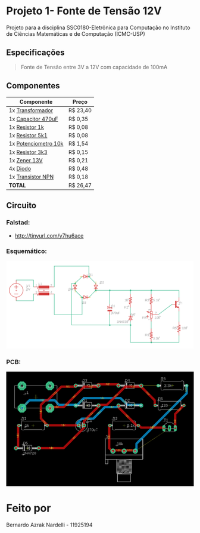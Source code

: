 # Projeto 1- Fonte de Tensão 12V

Projeto para a disciplina SSC0180-Eletrônica para Computação no Instituto de Ciências Matemáticas e de Computação (ICMC-USP)

## Especificações

> Fonte de Tensão entre 3V a 12V com capacidade de 100mA

## Componentes

| Componente                                                   | Preço    |
| ------------------------------------------------------------ | -------- |
| 1x [Transformador](https://www.baudaeletronica.com.br/transformador-trafo-12v-12v-500ma-110-220vac.html) | R$ 23,40 |
| 1x [Capacitor 470uF](https://www.baudaeletronica.com.br/capacitor-eletrolitico-470uf-25v.html) | R$ 0,35  |
| 1x [Resistor 1k](https://www.baudaeletronica.com.br/resistor-1k-5-1-4w.html) | R$ 0,08  |
| 1x [Resistor 5k1](https://www.baudaeletronica.com.br/resistor-5k1-5-1-4w.html) | R$ 0,08  |
| 1x [Potenciometro 10k](https://www.baudaeletronica.com.br/potenciometro-linear-de-10k-10000.html) | R$ 1,54  |
| 1x [Resistor 3k3](https://www.baudaeletronica.com.br/resistor-3k3-1-2w.html) | R$ 0,15  |
| 1x [Zener 13V](https://www.baudaeletronica.com.br/diodo-zener-1n4743-13v-1w.html) | R$ 0,21  |
| 4x [Diodo](https://www.baudaeletronica.com.br/diodo-1n4007.html) | R$ 0,48  |
| 1x [Transistor NPN](https://www.baudaeletronica.com.br/transistor-npn-bc337.html) | R$ 0,18  |
| **TOTAL**                                                    | R$ 26,47 |

## Circuito

### Falstad:

- http://tinyurl.com/y7hu6ace

### Esquemático:

![](esquematico.png)

### PCB:

![](PCB.png)

# Feito por
Bernardo Azrak Nardelli - 11925194
